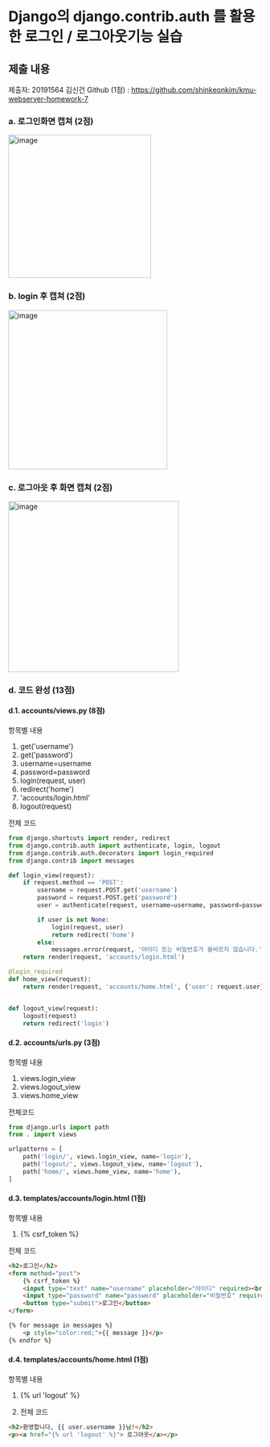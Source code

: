 # Django의 django.contrib.auth 를 활용한 로그인 / 로그아웃기능 실습

## 제출 내용

제출자: 20191564 김신건
Github (1점) : https://github.com/shinkeonkim/kmu-webserver-homework-7

### a. 로그인화면 캡쳐 (2점)

<img width="284" alt="image" src="https://github.com/user-attachments/assets/1f5e122d-070c-4a38-a054-09eb69297d48" />


### b. login 후 캡쳐 (2점)

<img width="316" alt="image" src="https://github.com/user-attachments/assets/dbde67fe-0b51-469c-a12c-53d2bcbb8365" />


### c. 로그아웃 후 화면 캡쳐 (2점)

<img width="339" alt="image" src="https://github.com/user-attachments/assets/c02b5c14-ee7f-497a-a167-80720945e0ab" />


### d. 코드 완성 (13점)
#### d.1. accounts/views.py (8점)

항목별 내용
1. get('username')
2. get('password')
3. username=username
4. password=password
5. login(request, user)
6. redirect('home')
7. 'accounts/login.html'
8. logout(request)

전체 코드

```python
from django.shortcuts import render, redirect
from django.contrib.auth import authenticate, login, logout
from django.contrib.auth.decorators import login_required
from django.contrib import messages

def login_view(request):
    if request.method == 'POST':
        username = request.POST.get('username')
        password = request.POST.get('password')
        user = authenticate(request, username=username, password=password)

        if user is not None:
            login(request, user)
            return redirect('home')
        else:
            messages.error(request, '아이디 또는 비밀번호가 올바르지 않습니다.')
    return render(request, 'accounts/login.html')

@login_required
def home_view(request):
    return render(request, 'accounts/home.html', {'user': request.user})


def logout_view(request):
    logout(request)
    return redirect('login')
```

#### d.2. accounts/urls.py (3점)

항목별 내용
1. views.login_view
2. views.logout_view
3. views.home_view

전체코드
```python
from django.urls import path
from . import views

urlpatterns = [
    path('login/', views.login_view, name='login'),
    path('logout/', views.logout_view, name='logout'),
    path('home/', views.home_view, name='home'),
]
```

#### d.3. templates/accounts/login.html (1점)

항목별 내용
1. {% csrf_token %}

전체 코드
```html
<h2>로그인</h2>
<form method="post">
    {% csrf_token %}
    <input type="text" name="username" placeholder="아이디" required><br>
    <input type="password" name="password" placeholder="비밀번호" required><br>
    <button type="submit">로그인</button>
</form>

{% for message in messages %}
    <p style="color:red;">{{ message }}</p>
{% endfor %}
```

#### d.4. templates/accounts/home.html (1점)

항목별 내용
1. {% url 'logout' %}

2. 전체 코드
```html
<h2>환영합니다, {{ user.username }}님!</h2>
<p><a href="{% url 'logout' %}"> 로그아웃</a></p>
```

